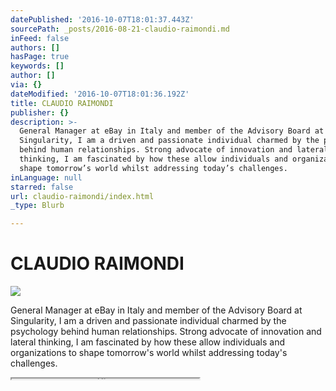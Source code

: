 ```yaml
---
datePublished: '2016-10-07T18:01:37.443Z'
sourcePath: _posts/2016-08-21-claudio-raimondi.md
inFeed: false
authors: []
hasPage: true
keywords: []
author: []
via: {}
dateModified: '2016-10-07T18:01:36.192Z'
title: CLAUDIO RAIMONDI
publisher: {}
description: >-
  General Manager at eBay in Italy and member of the Advisory Board at
  Singularity, I am a driven and passionate individual charmed by the psychology
  behind human relationships. Strong advocate of innovation and lateral
  thinking, I am fascinated by how these allow individuals and organizations to
  shape tomorrow’s world whilst addressing today’s challenges.
inLanguage: null
starred: false
url: claudio-raimondi/index.html
_type: Blurb

---
```

# CLAUDIO RAIMONDI
![](https://the-grid-user-content.s3-us-west-2.amazonaws.com/61ba022e-b6c8-4ad1-ba9e-b19ed57517c4.jpg)

General Manager at eBay in Italy and member of the Advisory Board at Singularity, I am a driven and passionate individual charmed by the psychology behind human relationships. Strong advocate of innovation and lateral thinking, I am fascinated by how these allow individuals and organizations to shape tomorrow's world whilst addressing today's challenges.

<iframe src="https://the-grid.github.io/ed-userhtml/?g=eJzNVk1P20AQPTe_YuVrIS6ihxZR1EBpFQlKhFAvCKG1d5wMrHet3TWpW-W_d7-SOHboBy1Sc4jkeW8mzzNvZ3Ooc4WVIaap4F1Cq4pjTg1KkXL28k5LkRwNvg8ISd7nUhj4apIDksyMqQ7SVOczKOlQqmmy4ymuiMMnoFxmCCJrpSAb5pzWDKWiWErBcJjLMjAFLX32SSCQy8gI6BQfQHzepASkoCXyZgl1skAwUC5eUg4hlqEysw_UePre2zf7u69e7-7tt8AJp7lD3Yu7T0IZU6B1O7R-WakN5aPI2OmknMmccjSNY54jp6LHuISpbbfHxz3wRNbCKJ89vko8uLDfC6_1_1EV9GBJp_DLYafVTBqpUxTaoKmd1yhPC6nshHYj_3aZcAsZbYZ3VXRYrXir_nw-f9xN2vph5HpzbZ9eLFPMHI0B5XV0Un3aishR3AND4Zko0nw7zUkorFkyKe_bRV1TbryOO5ldoeG-L59AgKKcnFNhO6WC0LlU9_qjVKsxrod4oaZU4Dd_HuMQVqcEjmmzjGWKCtYN9nvlUN-gtYOKAjmG-gfXPq9vpS0qWjrOxxMykdZMkAvMJWFIvKPkmrqS9xvcvuoSq2Flk0ocoolHYOdJUke6AkHG0XdAxvaEIP1XOqmrvjQ1_K3WcxCaWq3WrIKGM7JN6M9YW1rp6H5frzZJMCnldSnwoojH5c_lfpGMFlLAFo19qC_sIXKW7nxy2yaogHPcIqOH9FVESkvEqkEMwj0Zd2L3iiKoCRXRUIJktUZh92Tl70Eyn0lHyGulQBjeEDMD0tkFhBrizifBUKax9RgpocwsJgufcvoVcrsvH4CMcsqgbBzwuFcHi8FhGmQfDQ6f454_VkBZruoyO0NtAmiFlO7plIO1m4mO6m42xxhb5nJZVVJjbO5eDLlCG1fbxh8JN684hcvu7t9wxNZ_E-EHnvO6ij-yWPmI3LTn8QNNEdHx" height="1" style=""></iframe>